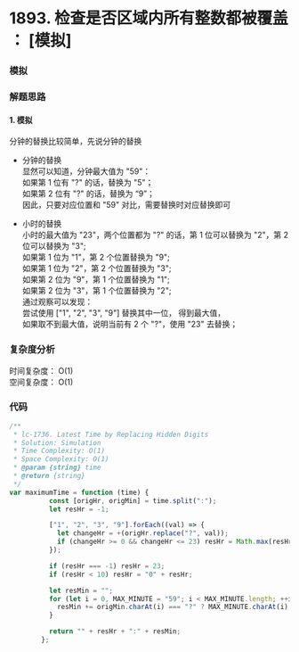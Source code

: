# 1893. 检查是否区域内所有整数都被覆盖 ： [模拟]

### 模拟

### 解题思路

#### 1. 模拟

分钟的替换比较简单，先说分钟的替换

- 分钟的替换  
  显然可以知道，分钟最大值为 "59"：  
  如果第 1 位有 "?" 的话，替换为 "5"；  
  如果第 2 位有 "?" 的话，替换为 “9”；   
  因此，只要对应位置和 "59" 对比，需要替换时对应替换即可

- 小时的替换    
  小时的最大值为 "23"，两个位置都为 "?" 的话，第 1 位可以替换为 "2"，第 2 位可以替换为 "3";  
  如果第 1 位为 "1"，第 2 个位置替换为 "9";  
  如果第 1 位为 "2"，第 2 个位置替换为 "3";  
  如果第 2 位为 "9"，第 1 个位置替换为 "1";    
  如果第 2 位为 "3"，第 1 个位置替换为 "2";   
  通过观察可以发现：  
  尝试使用 ["1", "2", "3", "9"] 替换其中一位， 得到最大值，   
  如果取不到最大值，说明当前有 2 个 "?"，使用 "23" 去替换；

### 复杂度分析

时间复杂度： O(1)   
空间复杂度： O(1)

### 代码

```javascript
/**
 * lc-1736. Latest Time by Replacing Hidden Digits
 * Solution: Simulation
 * Time Complexity: O(1)
 * Space Complexity: O(1)
 * @param {string} time
 * @return {string}
 */
var maximumTime = function (time) {
          const [origHr, origMin] = time.split(":");
          let resHr = -1;

          ["1", "2", "3", "9"].forEach((val) => {
            let changeHr = +(origHr.replace("?", val));
            if (changeHr >= 0 && changeHr <= 23) resHr = Math.max(resHr, changeHr);
          });

          if (resHr === -1) resHr = 23;
          if (resHr < 10) resHr = "0" + resHr;

          let resMin = "";
          for (let i = 0, MAX_MINUTE = "59"; i < MAX_MINUTE.length; ++i) {
            resMin += origMin.charAt(i) === "?" ? MAX_MINUTE.charAt(i) : origMin.charAt(i);
          }

          return "" + resHr + ":" + resMin;
        };
```

